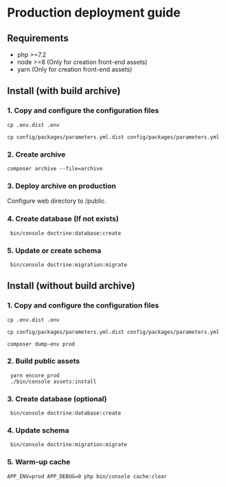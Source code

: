 Production deployment guide
=====================

Requirements
-------------------

- php >=7.2
- node >=8 (Only for creation front-end assets)
- yarn (Only for creation front-end assets)

Install (with build archive)
-------------------

### 1. Copy and configure the configuration files
 
```cp .env.dist .env```

```cp config/packages/parameters.yml.dist config/packages/parameters.yml```

### 2. Create archive

```composer archive --file=archive```

### 3. Deploy archive on production

Configure web directory to /public.

### 4. Create database (If not exists)

```
 bin/console doctrine:database:create
```

### 5. Update or create schema 

```
 bin/console doctrine:migration:migrate
```

Install (without build archive)
-------------------

### 1. Copy and configure the configuration files

```cp .env.dist .env```

```cp config/packages/parameters.yml.dist config/packages/parameters.yml```

```composer dump-env prod```

### 2. Build public assets

```
 yarn encore prod
 ./bin/console assets:install
```

### 3. Create database (optional)

```
 bin/console doctrine:database:create
```

### 4. Update schema 

```
 bin/console doctrine:migration:migrate
```

### 5. Warm-up cache

```
APP_ENV=prod APP_DEBUG=0 php bin/console cache:clear
```

